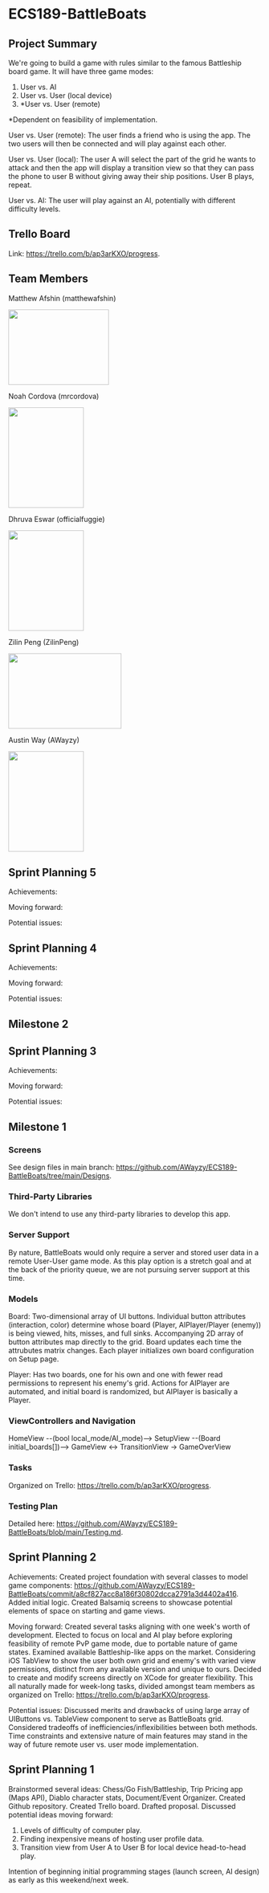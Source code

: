 # ECS189-BattleBoats

## Project Summary

We're going to build a game with rules similar to the famous Battleship board game. It will have three game modes:
1. User vs. AI
2. User vs. User (local device)
3. *User vs. User (remote)

*Dependent on feasibility of implementation.

User vs. User (remote): The user finds a friend who is using the app. The two users will then be connected and will play against each other.

User vs. User (local): The user A will select the part of the grid he wants to attack and then the app will display a transition view so that they can pass the phone to user B without giving away their ship positions. User B plays, repeat.

User vs. AI: The user will play against an AI, potentially with different difficulty levels.

## Trello Board

Link: https://trello.com/b/ap3arKXO/progress.

## Team Members

Matthew Afshin (matthewafshin)

<img src="https://cdn.discordapp.com/attachments/813565377992196136/813568929493549087/2021-02-22-163156.jpg" width="200" height="150">

Noah Cordova (mrcordova)

<img src="https://cdn.discordapp.com/attachments/813565377992196136/813567090581176346/IMG_20210222_162418815_MP.jpg" width="150" height="200">

Dhruva Eswar (officialfuggie)

<img src="https://cdn.discordapp.com/attachments/800862001122508842/813625991658209340/IMG_1716.jpg" width="150" height="200">

Zilin Peng (ZilinPeng)

<img src="https://cdn.discordapp.com/attachments/813565377992196136/813568654452588544/Photo_on_9-6-20_at_3.59_AM.jpg" width="225" height="150">

Austin Way (AWayzy)

<img src="https://cdn.discordapp.com/attachments/800862001122508842/813642710191833129/image0.png" width="150" height="200">

## Sprint Planning 5

Achievements: 

Moving forward: 

Potential issues: 

## Sprint Planning 4

Achievements: 

Moving forward: 

Potential issues: 

## Milestone 2

## Sprint Planning 3

Achievements: 

Moving forward: 

Potential issues: 

## Milestone 1

### Screens

See design files in main branch: https://github.com/AWayzy/ECS189-BattleBoats/tree/main/Designs.

### Third-Party Libraries

We don't intend to use any third-party libraries to develop this app.

### Server Support

By nature, BattleBoats would only require a server and stored user data in a remote User-User game mode. As this play option is a stretch goal and at the back of the priority queue, we are not pursuing server support at this time.

### Models

Board: Two-dimensional array of UI buttons. Individual button attributes (interaction, color) determine whose board (Player, AIPlayer/Player (enemy)) is being viewed, hits, misses, and full sinks. Accompanying 2D array of button attributes map directly to the grid. Board updates each time the attrubutes matrix changes. Each player initializes own board configuration on Setup page.

Player: Has two boards, one for his own and one with fewer read permissions to represent his enemy's grid. Actions for AIPlayer are automated, and initial board is randomized, but AIPlayer is basically a Player.

### ViewControllers and Navigation

HomeView --(bool local_mode/AI_mode)--> SetupView --(Board initial_boards[])--> GameView <-> TransitionView -> GameOverView

### Tasks

Organized on Trello: https://trello.com/b/ap3arKXO/progress.

### Testing Plan

Detailed here: https://github.com/AWayzy/ECS189-BattleBoats/blob/main/Testing.md.

## Sprint Planning 2

Achievements: Created project foundation with several classes to model game components: https://github.com/AWayzy/ECS189-BattleBoats/commit/a8cf827acc8a186f30802dcca2791a3d4402a416. Added initial logic. Created Balsamiq screens to showcase potential elements of space on starting and game views.

Moving forward: Created several tasks aligning with one week's worth of development. Elected to focus on local and AI play before exploring feasibility of remote PvP game mode, due to portable nature of game states. Examined available Battleship-like apps on the market. Considering iOS TabView to show the user both own grid and enemy's with varied view permissions, distinct from any available version and unique to ours. Decided to create and modify screens directly on XCode for greater flexibility. This all naturally made for week-long tasks, divided amongst team members as organized on Trello: https://trello.com/b/ap3arKXO/progress.

Potential issues: Discussed merits and drawbacks of using large array of UIButtons vs. TableView component to serve as BattleBoats grid. Considered tradeoffs of  inefficiencies/inflexibilities between both methods. Time constraints and extensive nature of main features may stand in the way of future remote user vs. user mode implementation.

## Sprint Planning 1

Brainstormed several ideas: Chess/Go Fish/Battleship, Trip Pricing app (Maps API), Diablo character stats, Document/Event Organizer.
Created Github repository.
Created Trello board.
Drafted proposal.
Discussed potential ideas moving forward:
1. Levels of difficulty of computer play.
2. Finding inexpensive means of hosting user profile data.
3. Transition view from User A to User B for local device head-to-head play.

Intention of beginning initial programming stages (launch screen, AI design) as early as this weekend/next week.
